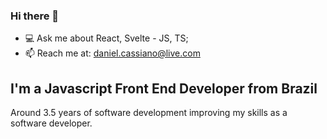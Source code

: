 ### Hi there 👋

- 💻 Ask me about React, Svelte - JS, TS;
- 📫 Reach me at: daniel.cassiano@live.com

## I'm a Javascript Front End Developer from Brazil

Around 3.5 years of software development improving my skills as a software developer.
